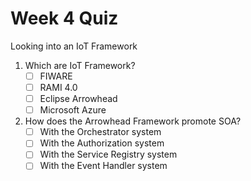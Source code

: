 # Week 4 Quiz
Looking into an IoT Framework

1. Which are IoT Framework?
	- [ ] FIWARE
	- [ ] RAMI 4.0
	- [ ] Eclipse Arrowhead
	- [ ] Microsoft Azure

2. How does the Arrowhead Framework promote SOA?
	- [ ] With the Orchestrator system
	- [ ] With the Authorization system
	- [ ] With the Service Registry system
	- [ ] With the Event Handler system